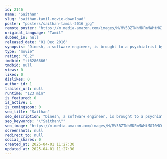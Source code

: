 ```yaml
---
id: 2146
name: "Saithan"
slug: "saithan-tamil-movie-download"
poster: "posters/saithan-tamil-2016.jpg"
remote_poster: "https://m.media-amazon.com/images/M/MV5BZTNhMDFmMWMtMGI0MC00YjQ3LTk3YTItMDk0ODU4YmY1MjY4XkEyXkFqcGdeQXVyMTEzNzg0Mjkx._V1_SX300.jpg"
original_language: "Tamil"
dubbed_in: null
released_date: "01 Dec 2016"
synopsis: "Dinesh, a software engineer, is brought to a psychiatrist by his boss after he seems mentally disturbed. His life turns worse when the voice in his head tells him to kill himself."
type: "movie"
rating: "6.2"
imdbid: "tt6286666"
tmdbid: null
views: 0
likes: 0
dislikes: 0
author_id: 1
trailer_url: null
runtime: "123 min"
is_featured: 0
is_active: 1
is_comingsoon: 0
seo_title: "Saithan"
seo_description: "Dinesh, a software engineer, is brought to a psychiatrist by his boss after he seems mentally disturbed. His life turns worse when the voice in his head tells him to kill himself."
seo_keywords: "\"Saithan\""
seo_image: "https://m.media-amazon.com/images/M/MV5BZTNhMDFmMWMtMGI0MC00YjQ3LTk3YTItMDk0ODU4YmY1MjY4XkEyXkFqcGdeQXVyMTEzNzg0Mjkx._V1_SX300.jpg"
screenshots: null
redirect_to: null
social_shares: 0
created_at: 2025-04-01 11:27:30
updated_at: 2025-04-01 11:27:30
---
```


